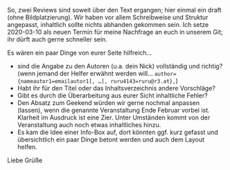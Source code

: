 So, zwei Reviews sind soweit über den Text ergangen; hier einmal ein draft
(ohne Bildplatzierung). Wir haben vor allem Schreibweise und Struktur
angepasst, inhaltlich sollte nichts abhanden gekommen sein.
Ich setze 2020-03-10 als neuen Termin für meine Nachfrage an euch in unserem
Git; ihr dürft auch gerne schneller sein.

Es wären ein paar Dinge von eurer Seite hilfreich…

* sind die Angabe zu den Autoren (u.a. dein Nick) vollständig und richtig?
(wenn jemand der Helfer erwähnt werden will… `author={nameautor1=emailautor1[,
…], ruru4143=ruru@r3.at},`)
* Habt ihr für den Titel oder das Inhaltsverzeichnis andere Vorschläge?
* Gibt es durch die Überarbeitung aus eurer Sicht inhaltliche Fehler?
* Den Absatz zum Geekend würden wir gerne nochmal anpassen (lassen), wenn die
genannte Veranstaltung Ende Februar vorbei ist. Klarheit im Ausdruck ist eine
Zier. Unter Umständen kommt von der Veranstaltung auch noch etwas inhaltliches
hinzu.
* Es kam die Idee einer Info-Box auf, dort könnten ggf. kurz gefasst und
übersichtlich ein paar Dinge betont werden und auch dem Layout helfen.


Liebe Grüße
